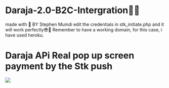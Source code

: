 # Daraja-2.0-B2C-Intergration👨‍💻
made with 💖 BY Stephen Muindi
edit the credentials in stk_initiate.php and it will work perfectly😎🌈
Remember to have a working domain, for this case, i have used heroku.

# Daraja APi Real pop up screen payment by the Stk push 
![](.jpg)

